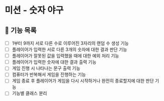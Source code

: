 # 미션 - 숫자 야구

## 📜 기능 목록
- [ ] 1부터 9까지 서로 다른 수로 이루어진 3자리의 랜덤 수 생성 기능 
- [ ] 플레이어가 입력한 서로 다른 3개의 숫자에 대한 결과 판단 기능
- [ ] 플레이어가 잘못된 값을 입력했을 때에 대한 예외 처리 기능
- [ ] 플레이어가 입력한 숫자에 대한 결과 출력 기능
- [ ] 게임 진행 시 나타나는 문구 출력 기능
- [ ] 컴퓨터가 반복해서 게임을 진행하는 기능
- [ ] 게임 종료 후 플레이어가 게임을 다시 시작하거나 완전히 종료할지에 대한 판단 기능
- [ ] 기능별 클래스 분리